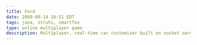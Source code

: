 ```yaml
---
title: Ford
date: 2009-09-14 16:51 EDT
tags: java, struts, smartfox
type: online multiplayer game
description: Multiplayer, real-time car customizer built on socket server technology for Ford's 2010 Mustang campaign
---
```


